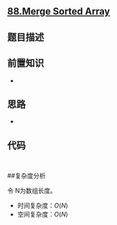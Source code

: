 ## [88.Merge Sorted Array](https://leetcode.com/problems/merge-sorted-array/description/)



## 题目描述



## 前置知识

- 


## 思路

-  


## 代码

```python



```


##复杂度分析

令 N为数组长度。

- 时间复杂度：$O(N)$
- 空间复杂度：$O(N)$


